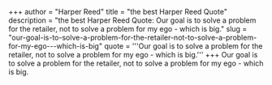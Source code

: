 +++
author = "Harper Reed"
title = "the best Harper Reed Quote"
description = "the best Harper Reed Quote: Our goal is to solve a problem for the retailer, not to solve a problem for my ego - which is big."
slug = "our-goal-is-to-solve-a-problem-for-the-retailer-not-to-solve-a-problem-for-my-ego---which-is-big"
quote = '''Our goal is to solve a problem for the retailer, not to solve a problem for my ego - which is big.'''
+++
Our goal is to solve a problem for the retailer, not to solve a problem for my ego - which is big.
